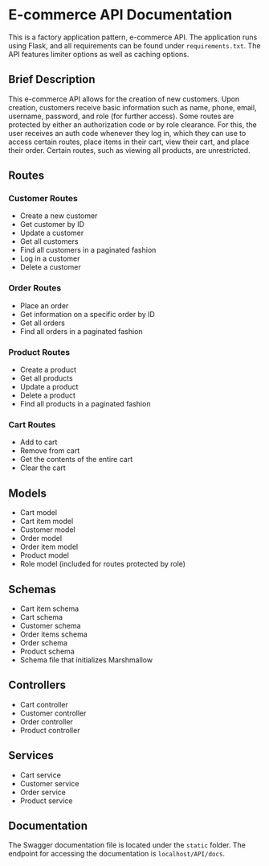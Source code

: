 # E-commerce API Documentation

This is a factory application pattern, e-commerce API. The application runs using Flask, and all requirements can be found under `requirements.txt`. The API features limiter options as well as caching options.

## Brief Description

This e-commerce API allows for the creation of new customers. Upon creation, customers receive basic information such as name, phone, email, username, password, and role (for further access). Some routes are protected by either an authorization code or by role clearance. For this, the user receives an auth code whenever they log in, which they can use to access certain routes, place items in their cart, view their cart, and place their order. Certain routes, such as viewing all products, are unrestricted.

## Routes

### Customer Routes
- Create a new customer
- Get customer by ID
- Update a customer
- Get all customers
- Find all customers in a paginated fashion
- Log in a customer
- Delete a customer

### Order Routes
- Place an order
- Get information on a specific order by ID
- Get all orders
- Find all orders in a paginated fashion

### Product Routes
- Create a product
- Get all products
- Update a product
- Delete a product
- Find all products in a paginated fashion

### Cart Routes
- Add to cart
- Remove from cart
- Get the contents of the entire cart
- Clear the cart

## Models
- Cart model
- Cart item model
- Customer model
- Order model
- Order item model
- Product model
- Role model (included for routes protected by role)

## Schemas
- Cart item schema
- Cart schema
- Customer schema
- Order items schema
- Order schema
- Product schema
- Schema file that initializes Marshmallow

## Controllers
- Cart controller
- Customer controller
- Order controller
- Product controller

## Services
- Cart service
- Customer service
- Order service
- Product service

## Documentation
The Swagger documentation file is located under the `static` folder. The endpoint for accessing the documentation is `localhost/API/docs`.

